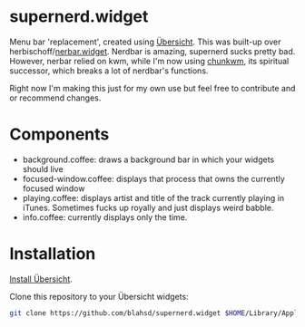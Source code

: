 # supernerd.widget

Menu bar 'replacement', created using [Übersicht](http://tracesof.net/uebersicht/). This was built-up over herbischoff/[nerbar.widget](https://github.com/herrbischoff/nerdbar.widget). Nerdbar is amazing, supernerd sucks pretty bad. However, nerbar relied on kwm, while I'm now using [chunkwm](https://github.com/koekeishiya/chunkwm), its spiritual successor, which breaks a lot of nerdbar's functions.

Right now I'm making this just for my own use but feel free to contribute and or recommend changes.

# Components

* background.coffee:   draws a background bar in which your widgets should live
* focused-window.coffee:  displays that process that owns the currently focused window
* playing.coffee:     displays artist and title of the track currently playing in iTunes. Sometimes fucks up royally and just displays weird babble.
* info.coffee:        currently displays only the time. 

# Installation
[Install Übersicht](http://tracesof.net/uebersicht/).

Clone this repository to your Übersicht widgets:

```bash
git clone https://github.com/blahsd/supernerd.widget $HOME/Library/Application\ Support/Übersicht/widgets
```
